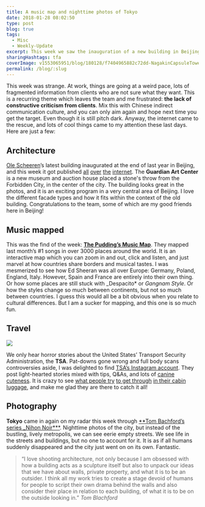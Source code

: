 ```yaml
---
title: A music map and nighttime photos of Tokyo
date: 2018-01-28 08:02:50
type: post
blog: true
tags:
  - Misc
  - Weekly-Update
excerpt: This week we saw the inauguration of a new building in Beijing, an amazing music map, and some eerie nighttime photos of Tokyo.
sharingHashtags: tfa
coverImage: v1553065951/blog/180128/f7404965882c72dd-NagakinCapsuleTower.jpg
permalink: /blog/:slug
---
```


This week was strange. At work, things are going at a weird pace, lots of fragmented information from clients who are not sure what they want. This is a recurring theme which leaves the team and me frustrated: **the lack of constructive criticism from clients**. Mix this with Chinese indirect communication culture, and you can only aim again and hope next time you get the target. Even though it is still pitch dark. Anyway, the internet came to the rescue, and lots of cool things came to my attention these last days. Here are just a few:

<divider/>

## Architecture

<captioned-image alt="Ole Scheeren's Guardian Art Center in Beijing" caption="Ole Scheeren's Guardian Art Center in Beijing. © Iwan Baan" imgFile="v1553065375/blog/180128/new-image_1.jpg" />

[Ole Scheeren](http://buro-os.com/)’s latest building inaugurated at the end of last year in Beijing, and this week it got published [all](https://www.archdaily.com/887675/guardian-art-center-in-beijing-buro-ole-scheeren 'ArchDaily') [over](https://www.dezeen.com/2018/01/24/ole-scheeren-guardian-art-center-museum-beijing-forbidden-city-hutongs/ 'Dezeen') [the](https://www.wallpaper.com/architecture/buro-ole-scheeren-guardian-art-center-beijing-completes 'Wallpaper*') [internet](https://www.designboom.com/architecture/buro-ole-scheeren-guardian-art-center-beijing-china-01-24-2018/ 'designboom'). The **Guardian Art Center** is a new museum and auction house placed a stone's throw from the Forbidden City, in the center of the city. The building looks great in the photos, and it is an exciting program in a very central area of Beijing. I love the different facade types and how it fits within the context of the old building. Congratulations to the team, some of which are my good friends here in Beijing!

<divider/>

## Music mapped

<captioned-image alt="The Pudding's Music Map" caption="The Pudding's Music Map" imgFile="v1553065426/blog/180128/Screen-Shot-2018-01-28-at-14.29.18.png" />

This was the find of the week: [**The Pudding’s Music Map**](https://pudding.cool/2018/01/music-map/ "The Pudding's Music Map"). They mapped last month’s #1 songs in over 3000 places around the world. It is an interactive map which you can zoom in and out, click and listen, and just marvel at how countries share borders and musical tastes. I was mesmerized to see how Ed Sheeran was all over Europe: Germany, Poland, England, Italy. However, Spain and France are entirely into their own thing. Or how some places are still stuck with \_Despacito\* or _Gangnam Style_. Or how the styles change so much between continents, but not so much between countries. I guess this would all be a bit obvious when you relate to cultural differences. But I am a sucker for mapping, and this one is so much fun.

<divider/>

## Travel

![](https://scontent-ber1-1.cdninstagram.com/vp/66bb3d695dd61a998dddc8391c69820d/5D4CBCEB/t51.2885-15/e35/s320x320/25037551_2027698414117231_3595153846004875264_n.jpg?_nc_ht=scontent-ber1-1.cdninstagram.com)

We only hear horror stories about the United States’ Transport Security Administration, the **TSA**. Pat-downs gone wrong and full body scans controversies aside, I was delighted to find [TSA’s Instagram account](https://www.instagram.com/tsa/ 'TSA Instagram account'). They post light-hearted stories mixed with tips, Q&As, and lots of [canine cuteness](https://www.instagram.com/p/BeTJan-Hzkc/?taken-by=tsa). It is crazy to see [what people try](https://www.instagram.com/p/BdvsHYenHYU/?taken-by=tsa) [to get through](https://www.instagram.com/p/Bd0qEQpHKnw/?taken-by=tsa) [in their cabin luggage](https://www.instagram.com/p/BdDg2CZH3Uc/?taken-by=tsa), and make me glad they are there to catch it all!

<divider/>

## Photography

<captioned-image alt="Nihon Noir, Tom Bachford" caption="Nihon Noir, Tom Bachford" imgFile="v1553065946/blog/180128/f5d43d20339d4644-FujiTv.jpg" />

**Tokyo** came in again on my radar this week through [\*\*Tom Bachford’s series \_Nihon Noir\*\*\*](http://www.tomblachford.com/nihon-noir 'Nihon Noir, by Tom Blachford'). Nighttime photos of the city, but instead of the bustling, lively metropolis, we can see eerie empty streets. We see life in the streets and buildings, but no one to account for it. It is as if all humans suddenly disappeared and the city just went on on its own. Fantastic.

> “I love shooting architecture, not only because I am obsessed with how a building acts as a sculpture itself but also to unpack our ideas that we have about walls, private property, and what it is to be an outsider. I think all my work tries to create a stage devoid of humans for people to script their own drama behind the walls and also consider their place in relation to each building, of what it is to be on the outside looking in.” _Tom Blachford_
